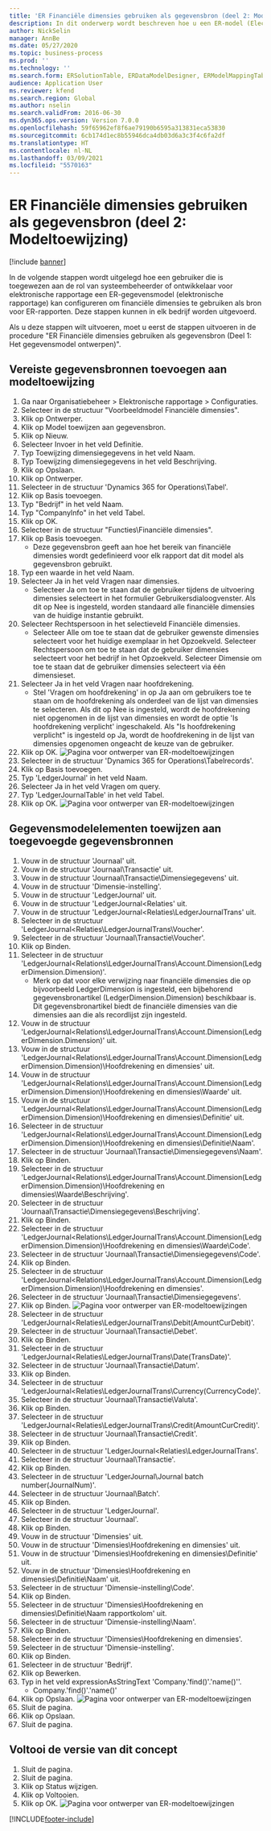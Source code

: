 ```yaml
---
title: 'ER Financiële dimensies gebruiken als gegevensbron (deel 2: Modeltoewijzing)'
description: In dit onderwerp wordt beschreven hoe u een ER-model (Electronic Reporting) configureert om financiële dimensies te gebruiken als gegevensbron voor ER-rapporten. (Deel 2)
author: NickSelin
manager: AnnBe
ms.date: 05/27/2020
ms.topic: business-process
ms.prod: ''
ms.technology: ''
ms.search.form: ERSolutionTable, ERDataModelDesigner, ERModelMappingTable, ERModelMappingDesigner, ERExpressionDesignerFormula
audience: Application User
ms.reviewer: kfend
ms.search.region: Global
ms.author: nselin
ms.search.validFrom: 2016-06-30
ms.dyn365.ops.version: Version 7.0.0
ms.openlocfilehash: 59f65962ef8f6ae79190b6595a313831eca53830
ms.sourcegitcommit: 6cb174d1ec8b55946dca4db03d6a3c3f4c6fa2df
ms.translationtype: HT
ms.contentlocale: nl-NL
ms.lasthandoff: 03/09/2021
ms.locfileid: "5570163"
---
```

# <a name="er-use-financial-dimensions-as-a-data-source-part-2---model-mapping"></a>ER Financiële dimensies gebruiken als gegevensbron (deel 2: Modeltoewijzing)

[!include [banner](../../includes/banner.md)]

In de volgende stappen wordt uitgelegd hoe een gebruiker die is toegewezen aan de rol van systeembeheerder of ontwikkelaar voor elektronische rapportage een ER-gegevensmodel (elektronische rapportage) kan configureren om financiële dimensies te gebruiken als bron voor ER-rapporten. Deze stappen kunnen in elk bedrijf worden uitgevoerd.

Als u deze stappen wilt uitvoeren, moet u eerst de stappen uitvoeren in de procedure "ER Financiële dimensies gebruiken als gegevensbron (Deel 1: Het gegevensmodel ontwerpen)".


## <a name="add-required-data-sources-to-model-mapping"></a>Vereiste gegevensbronnen toevoegen aan modeltoewijzing
1. Ga naar Organisatiebeheer > Elektronische rapportage > Configuraties.
2. Selecteer in de structuur "Voorbeeldmodel Financiële dimensies".
3. Klik op Ontwerper.
4. Klik op Model toewijzen aan gegevensbron.
5. Klik op Nieuw.
6. Selecteer Invoer in het veld Definitie.
7. Typ Toewijzing dimensiegegevens in het veld Naam.
8. Typ Toewijzing dimensiegegevens in het veld Beschrijving.
9. Klik op Opslaan.
10. Klik op Ontwerper.
11. Selecteer in de structuur 'Dynamics 365 for Operations\Tabel'.
12. Klik op Basis toevoegen.
13. Typ "Bedrijf" in het veld Naam.
14. Typ "CompanyInfo" in het veld Tabel.
15. Klik op OK.
16. Selecteer in de structuur "Functies\Financiële dimensies".
17. Klik op Basis toevoegen.
    * Deze gegevensbron geeft aan hoe het bereik van financiële dimensies wordt gedefinieerd voor elk rapport dat dit model als gegevensbron gebruikt.  
18. Typ een waarde in het veld Naam.
19. Selecteer Ja in het veld Vragen naar dimensies.
    * Selecteer Ja om toe te staan dat de gebruiker tijdens de uitvoering dimensies selecteert in het formulier Gebruikersdialoogvenster. Als dit op Nee is ingesteld, worden standaard alle financiële dimensies van de huidige instantie gebruikt.  
20. Selecteer Rechtspersoon in het selectieveld Financiële dimensies.
    * Selecteer Alle om toe te staan dat de gebruiker gewenste dimensies selecteert voor het huidige exemplaar in het Opzoekveld.  Selecteer Rechtspersoon om toe te staan dat de gebruiker dimensies selecteert voor het bedrijf in het Opzoekveld.  Selecteer Dimensie om toe te staan dat de gebruiker dimensies selecteert via één dimensieset.  
21. Selecteer Ja in het veld Vragen naar hoofdrekening.
    * Stel 'Vragen om hoofdrekening' in op Ja aan om gebruikers toe te staan om de hoofdrekening als onderdeel van de lijst van dimensies te selecteren.   Als dit op Nee is ingesteld, wordt de hoofdrekening niet opgenomen in de lijst van dimensies en wordt de optie 'Is hoofdrekening verplicht' ingeschakeld. Als "Is hoofdrekening verplicht" is ingesteld op Ja, wordt de hoofdrekening in de lijst van dimensies opgenomen ongeacht de keuze van de gebruiker.  
22. Klik op OK.
![Pagina voor ontwerper van ER-modeltoewijzingen](../media/er-financial-dimensions-guides-model-mapping1.png)
23. Selecteer in de structuur 'Dynamics 365 for Operations\Tabelrecords'.
24. Klik op Basis toevoegen.
25. Typ 'LedgerJournal' in het veld Naam.
26. Selecteer Ja in het veld Vragen om query.
27. Typ 'LedgerJournalTable' in het veld Tabel.
28. Klik op OK.
![Pagina voor ontwerper van ER-modeltoewijzingen](../media/er-financial-dimensions-guides-model-mapping2.png)

## <a name="map-data-model-elements-to-added-data-sources"></a>Gegevensmodelelementen toewijzen aan toegevoegde gegevensbronnen
1. Vouw in de structuur 'Journaal' uit.
2. Vouw in de structuur 'Journaal\Transactie' uit.
3. Vouw in de structuur 'Journaal\Transactie\Dimensiegegevens' uit.
4. Vouw in de structuur 'Dimensie-instelling'.
5. Vouw in de structuur 'LedgerJournal' uit.
6. Vouw in de structuur 'LedgerJournal\<Relaties' uit.
7. Vouw in de structuur 'LedgerJournal\<Relaties\LedgerJournalTrans' uit.
8. Selecteer in de structuur 'LedgerJournal\<Relaties\LedgerJournalTrans\Voucher'.
9. Selecteer in de structuur 'Journaal\Transactie\Voucher'.
10. Klik op Binden.
11. Selecteer in de structuur 'LedgerJournal\<Relations\LedgerJournalTrans\Account.Dimension(LedgerDimension.Dimension)'.
    * Merk op dat voor elke verwijzing naar financiële dimensies die op bijvoorbeeld LedgerDimension is ingesteld, een bijbehorend gegevensbronartikel (LedgerDimension.Dimension) beschikbaar is. Dit gegevensbronartikel biedt de financiële dimensies van die dimensies aan die als recordlijst zijn ingesteld.  
12. Vouw in de structuur 'LedgerJournal\<Relations\LedgerJournalTrans\Account.Dimension(LedgerDimension.Dimension)' uit.
13. Vouw in de structuur 'LedgerJournal\<Relations\LedgerJournalTrans\Account.Dimension(LedgerDimension.Dimension)\Hoofdrekening en dimensies' uit.
14. Vouw in de structuur 'LedgerJournal\<Relations\LedgerJournalTrans\Account.Dimension(LedgerDimension.Dimension)\Hoofdrekening en dimensies\Waarde' uit.
15. Vouw in de structuur 'LedgerJournal\<Relations\LedgerJournalTrans\Account.Dimension(LedgerDimension.Dimension)\Hoofdrekening en dimensies\Definitie' uit.
16. Selecteer in de structuur 'LedgerJournal\<Relations\LedgerJournalTrans\Account.Dimension(LedgerDimension.Dimension)\Hoofdrekening en dimensies\Definitie\Naam'.
17. Selecteer in de structuur 'Journaal\Transactie\Dimensiegegevens\Naam'.
18. Klik op Binden.
19. Selecteer in de structuur 'LedgerJournal\<Relations\LedgerJournalTrans\Account.Dimension(LedgerDimension.Dimension)\Hoofdrekening en dimensies\Waarde\Beschrijving'.
20. Selecteer in de structuur 'Journaal\Transactie\Dimensiegegevens\Beschrijving'.
21. Klik op Binden.
22. Selecteer in de structuur 'LedgerJournal\<Relations\LedgerJournalTrans\Account.Dimension(LedgerDimension.Dimension)\Hoofdrekening en dimensies\Waarde\Code'.
23. Selecteer in de structuur 'Journaal\Transactie\Dimensiegegevens\Code'.
24. Klik op Binden.
25. Selecteer in de structuur 'LedgerJournal\<Relations\LedgerJournalTrans\Account.Dimension(LedgerDimension.Dimension)\Hoofdrekening en dimensies'.
26. Selecteer in de structuur 'Journaal\Transactie\Dimensiegegevens'.
27. Klik op Binden.
![Pagina voor ontwerper van ER-modeltoewijzingen](../media/er-financial-dimensions-guides-model-mapping3.png)
28. Selecteer in de structuur 'LedgerJournal\<Relaties\LedgerJournalTrans\Debit(AmountCurDebit)'.
29. Selecteer in de structuur 'Journaal\Transactie\Debet'.
30. Klik op Binden.
31. Selecteer in de structuur 'LedgerJournal\<Relaties\LedgerJournalTrans\Date(TransDate)'.
32. Selecteer in de structuur 'Journaal\Transactie\Datum'.
33. Klik op Binden.
34. Selecteer in de structuur 'LedgerJournal\<Relaties\LedgerJournalTrans\Currency(CurrencyCode)'.
35. Selecteer in de structuur 'Journaal\Transactie\Valuta'.
36. Klik op Binden.
37. Selecteer in de structuur 'LedgerJournal\<Relaties\LedgerJournalTrans\Credit(AmountCurCredit)'.
38. Selecteer in de structuur 'Journaal\Transactie\Credit'.
39. Klik op Binden.
40. Selecteer in de structuur 'LedgerJournal\<Relaties\LedgerJournalTrans'.
41. Selecteer in de structuur 'Journaal\Transactie'.
42. Klik op Binden.
43. Selecteer in de structuur 'LedgerJournal\Journal batch number(JournalNum)'.
44. Selecteer in de structuur 'Journaal\Batch'.
45. Klik op Binden.
46. Selecteer in de structuur 'LedgerJournal'.
47. Selecteer in de structuur 'Journaal'.
48. Klik op Binden.
49. Vouw in de structuur 'Dimensies' uit.
50. Vouw in de structuur 'Dimensies\Hoofdrekening en dimensies' uit.
51. Vouw in de structuur 'Dimensies\Hoofdrekening en dimensies\Definitie' uit.
52. Vouw in de structuur 'Dimensies\Hoofdrekening en dimensies\Definitie\Naam' uit.
53. Selecteer in de structuur 'Dimensie-instelling\Code'.
54. Klik op Binden.
55. Selecteer in de structuur 'Dimensies\Hoofdrekening en dimensies\Definitie\Naam rapportkolom' uit.
56. Selecteer in de structuur 'Dimensie-instelling\Naam'.
57. Klik op Binden.
58. Selecteer in de structuur 'Dimensies\Hoofdrekening en dimensies'.
59. Selecteer in de structuur 'Dimensie-instelling'.
60. Klik op Binden.
61. Selecteer in de structuur 'Bedrijf'.
62. Klik op Bewerken.
63. Typ in het veld expressionAsStringText 'Company.'find()'.'name()''.
    * Company.'find()'.'name()'  
64. Klik op Opslaan.
![Pagina voor ontwerper van ER-modeltoewijzingen](../media/er-financial-dimensions-guides-model-mapping4.png)
65. Sluit de pagina.
66. Klik op Opslaan.
67. Sluit de pagina.

## <a name="complete-this-draft-models-version"></a>Voltooi de versie van dit concept
1. Sluit de pagina.
2. Sluit de pagina.
3. Klik op Status wijzigen.
4. Klik op Voltooien.
5. Klik op OK.
![Pagina voor ontwerper van ER-modeltoewijzingen](../media/er-financial-dimensions-guides-model-mapping5.png)


[!INCLUDE[footer-include](../../../../includes/footer-banner.md)]